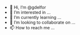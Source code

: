 - 👋 Hi, I’m @gdelfor
- 👀 I’m interested in ...
- 🌱 I’m currently learning ...
- 💞️ I’m looking to collaborate on ...
- 📫 How to reach me ...

<!---
gdelfor/gdelfor is a ✨ special ✨ repository because its `README.md` (this file) appears on your GitHub profile.
You can click the Preview link to take a look at your changes.
--->

